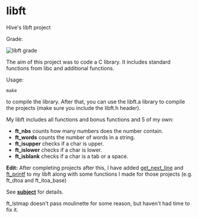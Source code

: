 # libft
Hive's libft project

Grade:

![libft grade](https://badge42.herokuapp.com/api/project/osalmine/Libft)

The aim of this project was to code a C library. It includes standard functions from libc and additional functions.

Usage:
```
make
```
to compile the library.
After that, you can use the libft.a library to compile the projects (make sure you include the libft.h header).

My libft includes all functions and bonus functions and 5 of my own:
- **ft_nbs** counts how many numbers does the number contain.
- **ft_words** counts the number of words in a string.
- **ft_isupper** checks if a char is upper.
- **ft_islower** checks if a char is lower.
- **ft_isblank** checks if a char is a tab or a space.

**Edit:**
After completing projects after this, I have added [get_next_line](https://github.com/osalmine/get_next_line) and [ft_printf](https://github.com/osalmine/ft_printf) to my libft along with some functions I made for those projects (e.g. ft_dtoa and ft_itoa_base)

See **[subject](libft.en.pdf)** for details.

ft_lstmap doesn't pass moulinette for some reason, but haven't had time to fix it.
